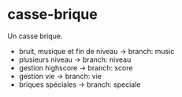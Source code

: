 # casse-brique
Un casse brique.
- bruit, musique et fin de niveau -> branch: music 
- plusieurs niveau -> branch: niveau
- gestion highscore -> branch: score
- gestion vie -> branch: vie
- briques spéciales -> branch: speciale